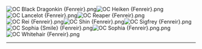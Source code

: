 ![OC Black Dragonkin {Fenreir}.png](https://raw.githubusercontent.com/Klokinator/FE-Repo/main/Portrait%20Repository/Spriting%20Community%20OC's%20(Grouped%20by%20Artist)/Fenreir/OC%20Black%20Dragonkin%20%7BFenreir%7D.png "OC Black Dragonkin {Fenreir}.png")![OC Heiken {Fenreir}.png](https://raw.githubusercontent.com/Klokinator/FE-Repo/main/Portrait%20Repository/Spriting%20Community%20OC's%20(Grouped%20by%20Artist)/Fenreir/OC%20Heiken%20%7BFenreir%7D.png "OC Heiken {Fenreir}.png")![OC Lancelot {Fenreir}.png](https://raw.githubusercontent.com/Klokinator/FE-Repo/main/Portrait%20Repository/Spriting%20Community%20OC's%20(Grouped%20by%20Artist)/Fenreir/OC%20Lancelot%20%7BFenreir%7D.png "OC Lancelot {Fenreir}.png")![OC Reaper {Fenreir}.png](https://raw.githubusercontent.com/Klokinator/FE-Repo/main/Portrait%20Repository/Spriting%20Community%20OC's%20(Grouped%20by%20Artist)/Fenreir/OC%20Reaper%20%7BFenreir%7D.png "OC Reaper {Fenreir}.png")![OC Rei {Fenreir}.png](https://raw.githubusercontent.com/Klokinator/FE-Repo/main/Portrait%20Repository/Spriting%20Community%20OC's%20(Grouped%20by%20Artist)/Fenreir/OC%20Rei%20%7BFenreir%7D.png "OC Rei {Fenreir}.png")![OC Shin {Fenreir}.png](https://raw.githubusercontent.com/Klokinator/FE-Repo/main/Portrait%20Repository/Spriting%20Community%20OC's%20(Grouped%20by%20Artist)/Fenreir/OC%20Shin%20%7BFenreir%7D.png "OC Shin {Fenreir}.png")![OC Sigfrey {Fenreir}.png](https://raw.githubusercontent.com/Klokinator/FE-Repo/main/Portrait%20Repository/Spriting%20Community%20OC's%20(Grouped%20by%20Artist)/Fenreir/OC%20Sigfrey%20%7BFenreir%7D.png "OC Sigfrey {Fenreir}.png")![OC Sophia {Smile} {Fenreir}.png](https://raw.githubusercontent.com/Klokinator/FE-Repo/main/Portrait%20Repository/Spriting%20Community%20OC's%20(Grouped%20by%20Artist)/Fenreir/OC%20Sophia%20(Smile)%20%7BFenreir%7D.png "OC Sophia {Smile} {Fenreir}.png")![OC Sophia {Fenreir}.png.png](https://raw.githubusercontent.com/Klokinator/FE-Repo/main/Portrait%20Repository/Spriting%20Community%20OC's%20(Grouped%20by%20Artist)/Fenreir/OC%20Sophia%20%7BFenreir%7D.png.png "OC Sophia {Fenreir}.png.png")![OC Whitehair {Fenreir}.png](https://raw.githubusercontent.com/Klokinator/FE-Repo/main/Portrait%20Repository/Spriting%20Community%20OC's%20(Grouped%20by%20Artist)/Fenreir/OC%20Whitehair%20%7BFenreir%7D.png "OC Whitehair {Fenreir}.png")



----

